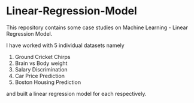# Linear-Regression-Model

This repository contains some case studies on Machine Learning - Linear Regression Model.

I have worked with 5 individual datasets namely 
1.  Ground Cricket Chirps
2.  Brain vs Body weight
3.  Salary Discrimination 
4.  Car Price Prediction
5. Boston Housing Prediction

and built a linear regression model for each respectively.
